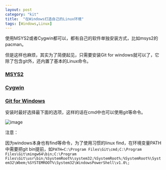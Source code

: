 ```yaml
---
layout: post
category: "kit"
title:  "在Windows打造自己的Linux环境"
tags: [Windows,Linux]
---
```


使用MSYS2或者Cygwin都可以，都有自己的软件单独安装方式，比如msys2的pacman。

但是这样也麻烦，其实为了简便起见，只需要安装Git for windows就可以了，它除了包含git外，还内置了基本的Linux命令。

### [MSYS2](www.msys2.org/)

### [Cygwin](www.cygwin.com/)

### [Git for Windows](http://gitforwindows.org/)

安装时最好选择最下面的选项，这样的话在cmd中也可以使用git等命令。

![image](https://github.com/xj916ch/xj916ch.github.io/raw/master/_posts/pictures/kit/windows-linux-environment-installation-tips.png)


注意：

因为windows本身也有find等命令，为了使用习惯的linux find，在环境变量PATH中需要把git bin提前，如`PATH=C:\Program Files\Git\cmd;C:\Program Files\Git\mingw64\bin;C:\Program Files\Git\usr\bin;%SystemRoot%\system32;%SystemRoot%;%SystemRoot%\System32\Wbem;%SYSTEMROOT%\System32\WindowsPowerShell\v1.0\;`


